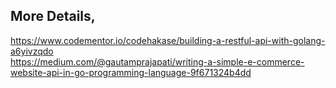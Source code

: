 ## More Details,
https://www.codementor.io/codehakase/building-a-restful-api-with-golang-a6yivzqdo <br />
https://medium.com/@gautamprajapati/writing-a-simple-e-commerce-website-api-in-go-programming-language-9f671324b4dd

